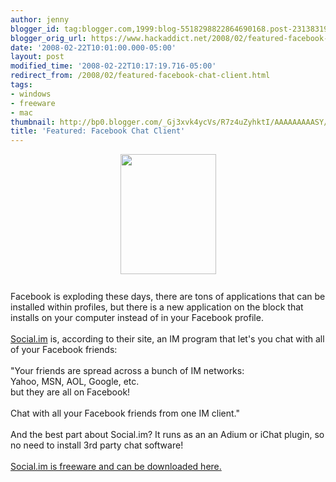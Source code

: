 ```yaml
---
author: jenny
blogger_id: tag:blogger.com,1999:blog-5518298822864690168.post-231383197088185366
blogger_orig_url: https://www.hackaddict.net/2008/02/featured-facebook-chat-client.html
date: '2008-02-22T10:01:00.000-05:00'
layout: post
modified_time: '2008-02-22T10:17:19.716-05:00'
redirect_from: /2008/02/featured-facebook-chat-client.html
tags:
- windows
- freeware
- mac
thumbnail: http://bp0.blogger.com/_Gj3xvk4ycVs/R7z4uZyhktI/AAAAAAAAASY/ECL2tcLT8q8/s72-c/socialim_chat.png
title: 'Featured: Facebook Chat Client'
---
```


<img alt="" border="0" id="BLOGGER_PHOTO_ID_5169279948394959570" src="{{ site.url }}/assets/images/2008-02-22-image-0000.png" style="margin: 0px auto 10px; display: block; text-align: center;  width: 153px; height: 192px;"/><br/>Facebook is exploding these days,  there are tons of applications that can be installed within profiles, but there is a new application on the block that installs on your computer instead of in your Facebook profile.<br/><br/><a href="http://social.im/">Social.im</a> is, according to their site, an IM program that let's you chat with all of your Facebook friends:<br/><br/>"Your friends are spread across a bunch of IM networks:<br/>Yahoo, MSN, AOL, Google, etc.<br/>but they are all on Facebook!<br/><br/>Chat with all your Facebook friends from one IM client."<br/><br/>And the best part about Social.im?  It runs as an an Adium or iChat plugin, so no need to install 3rd party chat software!<br/><br/><a href="http://social.im/">Social.im is freeware and can be downloaded here.</a>